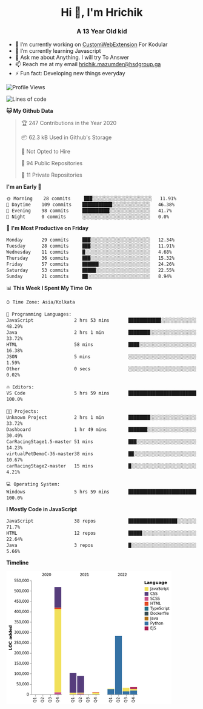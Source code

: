 <h1 align="center">Hi 👋, I'm Hrichik</h1>
<h3 align="center">A 13 Year Old kid</h3>


- 🔭 I’m currently working on [CustomWebExtension](https://github.com/hrichiksite/CustomWebExtension) For Kodular
- 🌱 I’m currently learning Javascript
- 💬 Ask me about Anything. I will try To Answer
- 📫 Reach me at my email hrichik.mazumder@hsdgroup.ga
- ⚡ Fun fact: Developing new things everyday

<!--START_SECTION:waka-->
![Profile Views](http://img.shields.io/badge/Profile%20Views-0-blue)

![Lines of code](https://img.shields.io/badge/From%20Hello%20World%20I%27ve%20Written-4.4%20million%20lines%20of%20code-blue)

**🐱 My Github Data** 

> 🏆 247 Contributions in the Year 2020
 > 
> 📦 62.3 kB Used in Github's Storage 
 > 
> 🚫 Not Opted to Hire
 > 
> 📜 94 Public Repositories
 > 
> 🔑 11 Private Repositories 

**I'm an Early 🐤** 

```text
🌞 Morning    28 commits     ███░░░░░░░░░░░░░░░░░░░░░░   11.91% 
🌆 Daytime    109 commits    ███████████░░░░░░░░░░░░░░   46.38% 
🌃 Evening    98 commits     ██████████░░░░░░░░░░░░░░░   41.7% 
🌙 Night      0 commits      ░░░░░░░░░░░░░░░░░░░░░░░░░   0.0%

```
📅 **I'm Most Productive on Friday** 

```text
Monday       29 commits     ███░░░░░░░░░░░░░░░░░░░░░░   12.34% 
Tuesday      28 commits     ███░░░░░░░░░░░░░░░░░░░░░░   11.91% 
Wednesday    11 commits     █░░░░░░░░░░░░░░░░░░░░░░░░   4.68% 
Thursday     36 commits     ███░░░░░░░░░░░░░░░░░░░░░░   15.32% 
Friday       57 commits     ██████░░░░░░░░░░░░░░░░░░░   24.26% 
Saturday     53 commits     █████░░░░░░░░░░░░░░░░░░░░   22.55% 
Sunday       21 commits     ██░░░░░░░░░░░░░░░░░░░░░░░   8.94%

```


📊 **This Week I Spent My Time On** 

```text
⌚︎ Time Zone: Asia/Kolkata

💬 Programming Languages: 
JavaScript               2 hrs 53 mins       ████████████░░░░░░░░░░░░░   48.29% 
Java                     2 hrs 1 min         ████████░░░░░░░░░░░░░░░░░   33.72% 
HTML                     58 mins             ████░░░░░░░░░░░░░░░░░░░░░   16.38% 
JSON                     5 mins              ░░░░░░░░░░░░░░░░░░░░░░░░░   1.59% 
Other                    0 secs              ░░░░░░░░░░░░░░░░░░░░░░░░░   0.02%

🔥 Editors: 
VS Code                  5 hrs 59 mins       █████████████████████████   100.0%

🐱‍💻 Projects: 
Unknown Project          2 hrs 1 min         ████████░░░░░░░░░░░░░░░░░   33.72% 
Dashboard                1 hr 49 mins        ███████░░░░░░░░░░░░░░░░░░   30.49% 
CarRacingStage1.5-master 51 mins             ███░░░░░░░░░░░░░░░░░░░░░░   14.23% 
virtualPetDemoC-36-master38 mins             ██░░░░░░░░░░░░░░░░░░░░░░░   10.67% 
carRacingStage2-master   15 mins             █░░░░░░░░░░░░░░░░░░░░░░░░   4.21%

💻 Operating System: 
Windows                  5 hrs 59 mins       █████████████████████████   100.0%

```

**I Mostly Code in JavaScript** 

```text
JavaScript               38 repos            ██████████████████░░░░░░░   71.7% 
HTML                     12 repos            █████░░░░░░░░░░░░░░░░░░░░   22.64% 
Java                     3 repos             █░░░░░░░░░░░░░░░░░░░░░░░░   5.66%

```


**Timeline**

![Chart not found](https://github.com/hrichiksite/hrichiksite/blob/master/charts/bar_graph.png) 


<!--END_SECTION:waka-->

